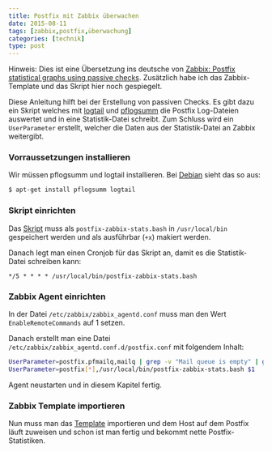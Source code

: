 ```yaml
---
title: Postfix mit Zabbix überwachen
date: 2015-08-11
tags: [zabbix,postfix,überwachung]
categories: [technik]
type: post
---
```


Hinweis: Dies ist eine Übersetzung ins deutsche von [Zabbix: Postfix statistical graphs using passive checks](http://lifeisabug.com/postfix-statistical-graphs-zabbix-using-passive-checks/). Zusätzlich habe ich das Zabbix-Template und das Skript hier noch gespiegelt.

Diese Anleitung hilft bei der Erstellung von passiven Checks. Es gibt dazu ein Skript welches mit [logtail](http://www.fourmilab.ch/webtools/logtail/) und [pflogsumm](http://jimsun.linxnet.com/postfix_contrib.html) die Postfix Log-Dateien auswertet und in eine Statistik-Datei schreibt. Zum Schluss wird ein `UserParameter` erstellt, welcher die Daten aus der Statistik-Datei an Zabbix weitergibt.

### Vorraussetzungen installieren

Wir müssen pflogsumm und logtail installieren. Bei [Debian](https://www.debian.org/) sieht das so aus:

```bash
$ apt-get install pflogsumm logtail
```
### Skript einrichten

Das [Skript](/media/blog/postfix-zabbix-ueberwachen/postfix-zabbix-stats.bash) muss als `postfix-zabbix-stats.bash` in `/usr/local/bin` gespeichert werden und als ausführbar (`+x`) makiert werden.

Danach legt man einen Cronjob für das Skript an, damit es die Statistik-Datei schreiben kann:

```
*/5 * * * * /usr/local/bin/postfix-zabbix-stats.bash
```

### Zabbix Agent einrichten

In der Datei `/etc/zabbix/zabbix_agentd.conf` muss man den Wert `EnableRemoteCommands` auf 1 setzen.

Danach erstellt man eine Datei `/etc/zabbix/zabbix_agentd.conf.d/postfix.conf` mit folgendem Inhalt:

```bash
UserParameter=postfix.pfmailq,mailq | grep -v "Mail queue is empty" | grep -c '^[0-9A-Z]'
UserParameter=postfix[*],/usr/local/bin/postfix-zabbix-stats.bash $1
```

Agent neustarten und in diesem Kapitel fertig.

### Zabbix Template importieren

Nun muss man das [Template](/media/blog/postfix-zabbix-ueberwachen/smtp_and_postfix_passive_checks_zabbix_template.xml) importieren und dem Host auf dem Postfix läuft zuweisen und schon ist man fertig und bekommt nette Postfix-Statistiken.